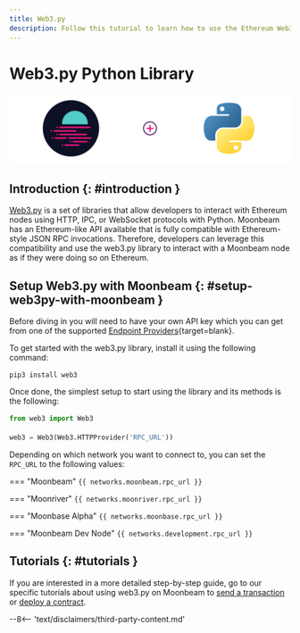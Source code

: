 ```yaml
---
title: Web3.py
description: Follow this tutorial to learn how to use the Ethereum Web3 Python Library to deploy Solidity smart contracts to Moonbeam.
---
```

# Web3.py Python Library

![Intro diagram](/images/builders/tools/eth-libraries/web3py-banner.png)

## Introduction {: #introduction } 

[Web3.py](https://web3py.readthedocs.io/) is a set of libraries that allow developers to interact with Ethereum nodes using HTTP, IPC, or WebSocket protocols with Python. Moonbeam has an Ethereum-like API available that is fully compatible with Ethereum-style JSON RPC invocations. Therefore, developers can leverage this compatibility and use the web3.py library to interact with a Moonbeam node as if they were doing so on Ethereum.

## Setup Web3.py with Moonbeam {: #setup-web3py-with-moonbeam } 

Before diving in you will need to have your own API key which you can get from one of the supported [Endpoint Providers](/builders/get-started/endpoints/){target=blank}. 

To get started with the web3.py library, install it using the following command:

```
pip3 install web3
```

Once done, the simplest setup to start using the library and its methods is the following:

```py
from web3 import Web3

web3 = Web3(Web3.HTTPProvider('RPC_URL'))
```

Depending on which network you want to connect to, you can set the `RPC_URL` to the following values:

=== "Moonbeam"
    ```
    {{ networks.moonbeam.rpc_url }}
    ```

=== "Moonriver"
    ```
    {{ networks.moonriver.rpc_url }}
    ```

=== "Moonbase Alpha"
    ```
    {{ networks.moonbase.rpc_url }}
    ```

=== "Moonbeam Dev Node"
    ```
    {{ networks.development.rpc_url }}
    ```

## Tutorials {: #tutorials } 

If you are interested in a more detailed step-by-step guide, go to our specific tutorials about using web3.py on Moonbeam to [send a transaction](/builders/interact/eth-libraries/send-transaction/) or [deploy a contract](/builders/interact/eth-libraries/deploy-contract/).

--8<-- 'text/disclaimers/third-party-content.md'